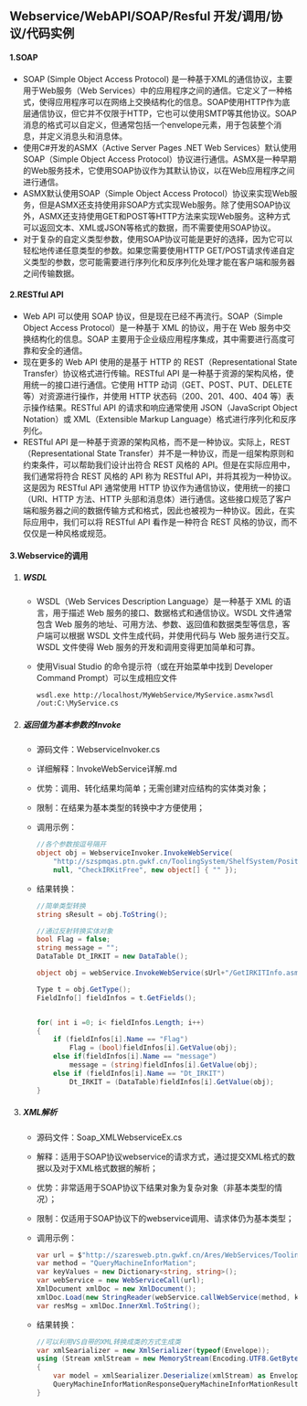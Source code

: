 ## Webservice/WebAPI/SOAP/Resful  开发/调用/协议/代码实例

#### 1.SOAP

- SOAP (Simple Object Access Protocol) 是一种基于XML的通信协议，主要用于Web服务（Web Services）中的应用程序之间的通信。它定义了一种格式，使得应用程序可以在网络上交换结构化的信息。SOAP使用HTTP作为底层通信协议，但它并不仅限于HTTP，它也可以使用SMTP等其他协议。SOAP消息的格式可以自定义，但通常包括一个envelope元素，用于包装整个消息，并定义消息头和消息体。
- 使用C#开发的ASMX（Active Server Pages .NET Web Services）默认使用SOAP（Simple Object Access Protocol）协议进行通信。ASMX是一种早期的Web服务技术，它使用SOAP协议作为其默认协议，以在Web应用程序之间进行通信。
- ASMX默认使用SOAP（Simple Object Access Protocol）协议来实现Web服务，但是ASMX还支持使用非SOAP方式实现Web服务。除了使用SOAP协议外，ASMX还支持使用GET和POST等HTTP方法来实现Web服务。这种方式可以返回文本、XML或JSON等格式的数据，而不需要使用SOAP协议。
- 对于复杂的自定义类型参数，使用SOAP协议可能是更好的选择，因为它可以轻松地传递任意类型的参数。如果您需要使用HTTP GET/POST请求传递自定义类型的参数，您可能需要进行序列化和反序列化处理才能在客户端和服务器之间传输数据。



#### 2.RESTful API

- Web API 可以使用 SOAP 协议，但是现在已经不再流行。SOAP（Simple Object Access Protocol）是一种基于 XML 的协议，用于在 Web 服务中交换结构化的信息。SOAP 主要用于企业级应用程序集成，其中需要进行高度可靠和安全的通信。
- 现在更多的 Web API 使用的是基于 HTTP 的 REST（Representational State Transfer）协议格式进行传输。RESTful API 是一种基于资源的架构风格，使用统一的接口进行通信。它使用 HTTP 动词（GET、POST、PUT、DELETE 等）对资源进行操作，并使用 HTTP 状态码（200、201、400、404 等）表示操作结果。RESTful API 的请求和响应通常使用 JSON（JavaScript Object Notation）或 XML（Extensible Markup Language）格式进行序列化和反序列化。
- RESTful API 是一种基于资源的架构风格，而不是一种协议。实际上，REST（Representational State Transfer）并不是一种协议，而是一组架构原则和约束条件，可以帮助我们设计出符合 REST 风格的 API。但是在实际应用中，我们通常将符合 REST 风格的 API 称为 RESTful API，并将其视为一种协议。这是因为 RESTful API 通常使用 HTTP 协议作为通信协议，使用统一的接口（URI、HTTP 方法、HTTP 头部和消息体）进行通信。这些接口规范了客户端和服务器之间的数据传输方式和格式，因此也被视为一种协议。因此，在实际应用中，我们可以将 RESTful API 看作是一种符合 REST 风格的协议，而不仅仅是一种风格或规范。



#### 3.Webservice的调用

1. ##### **WSDL**

   - WSDL（Web Services Description Language）是一种基于 XML 的语言，用于描述 Web 服务的接口、数据格式和通信协议。WSDL 文件通常包含 Web 服务的地址、可用方法、参数、返回值和数据类型等信息，客户端可以根据 WSDL 文件生成代码，并使用代码与 Web 服务进行交互。WSDL 文件使得 Web 服务的开发和调用变得更加简单和可靠。

   - 使用Visual Studio 的命令提示符（或在开始菜单中找到 Developer Command Prompt）可以生成相应文件

     ```
     wsdl.exe http://localhost/MyWebService/MyService.asmx?wsdl /out:C:\MyService.cs
     ```

   

2. ##### 返回值为基本参数的Invoke

   - 源码文件：WebserviceInvoker.cs

   - 详细解释：InvokeWebService详解.md

   - 优势：调用、转化结果均简单；无需创建对应结构的实体类对象；

   - 限制：在结果为基本类型的转换中才方便使用；

   - 调用示例：

     ```C#
     //各个参数按逗号隔开
     object obj = WebserviceInvoker.InvokeWebService(
         "http://szspmqas.ptn.gwkf.cn/ToolingSystem/ShelfSystem/PositionOperate.asmx", 
         null, "CheckIRKitFree", new object[] { "" });
     ```

   - 结果转换：

     ```C#
     //简单类型转换
     string sResult = obj.ToString();
     
     //通过反射转换实体对象
     bool Flag = false;
     string message = "";
     DataTable Dt_IRKIT = new DataTable();
     
     object obj = webService.InvokeWebService(sUrl+"/GetIRKITInfo.asmx", "GetIRKITInformation", new object[] {"IR KIT"});
     
     Type t = obj.GetType();
     FieldInfo[] fieldInfos = t.GetFields();
     
     
     for( int i =0; i< fieldInfos.Length; i++)
     {
         if (fieldInfos[i].Name == "Flag")
             Flag = (bool)fieldInfos[i].GetValue(obj);
         else if(fieldInfos[i].Name == "message")
             message = (string)fieldInfos[i].GetValue(obj);
         else if (fieldInfos[i].Name == "Dt_IRKIT")
             Dt_IRKIT = (DataTable)fieldInfos[i].GetValue(obj);
     }
     ```

   

3. ##### XML解析

   - 源码文件：Soap_XMLWebserviceEx.cs

   - 解释：适用于SOAP协议webservice的请求方式，通过提交XML格式的数据以及对于XML格式数据的解析；

   - 优势：非常适用于SOAP协议下结果对象为复杂对象（非基本类型的情况）；

   - 限制：仅适用于SOAP协议下的webservice调用、请求体仍为基本类型；

   - 调用示例：

     ```C#
     var url = $"http://szaresweb.ptn.gwkf.cn/Ares/WebServices/Tooling/AresBaseInfoQuery.asmx";
     var method = "QueryMachineInforMation";
     var keyValues = new Dictionary<string, string>();
     var webService = new WebServiceCall(url);
     XmlDocument xmlDoc = new XmlDocument();
     xmlDoc.Load(new StringReader(webService.callWebService(method, keyValues)));
     var resMsg = xmlDoc.InnerXml.ToString();
     ```

   - 结果转换：

     ```C#
     //可以利用VS自带的XML转换成类的方式生成类
     var xmlSearializer = new XmlSerializer(typeof(Envelope));
     using (Stream xmlStream = new MemoryStream(Encoding.UTF8.GetBytes(resMsg)))
     {
         var model = xmlSearializer.Deserialize(xmlStream) as Envelope;
         QueryMachineInforMationResponseQueryMachineInforMationResultMachineInfoItems k = 		model.Body.QueryMachineInforMationResponse.QueryMachineInforMationResult.data[0];
     }
     ```

